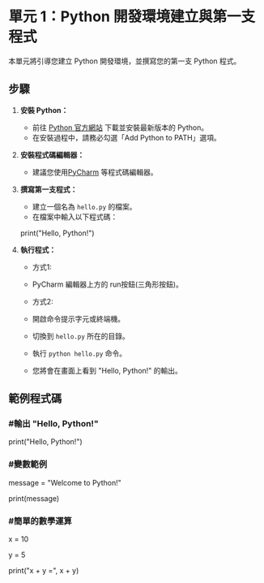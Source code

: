 # 單元 1：Python 開發環境建立與第一支程式

本單元將引導您建立 Python 開發環境，並撰寫您的第一支 Python 程式。

## 步驟

1.  **安裝 Python：**
    * 前往 [Python 官方網站](https://www.python.org/downloads/) 下載並安裝最新版本的 Python。
    * 在安裝過程中，請務必勾選「Add Python to PATH」選項。
2.  **安裝程式碼編輯器：**
    * 建議您使用[PyCharm](https://www.jetbrains.com/pycharm/) 等程式碼編輯器。
3.  **撰寫第一支程式：**
    * 建立一個名為 `hello.py` 的檔案。
    * 在檔案中輸入以下程式碼：

    print("Hello, Python!")

4.  **執行程式：**
    * 方式1:
    * PyCharm 編輯器上方的 run按鈕(三角形按鈕)。

    * 方式2:
    * 開啟命令提示字元或終端機。
    * 切換到 `hello.py` 所在的目錄。
    * 執行 `python hello.py` 命令。
    * 您將會在畫面上看到 "Hello, Python!" 的輸出。

## 範例程式碼

### #輸出 "Hello, Python!"
print("Hello, Python!")

### #變數範例
message = "Welcome to Python!"

print(message)

### #簡單的數學運算
x = 10

y = 5

print("x + y =", x + y)
